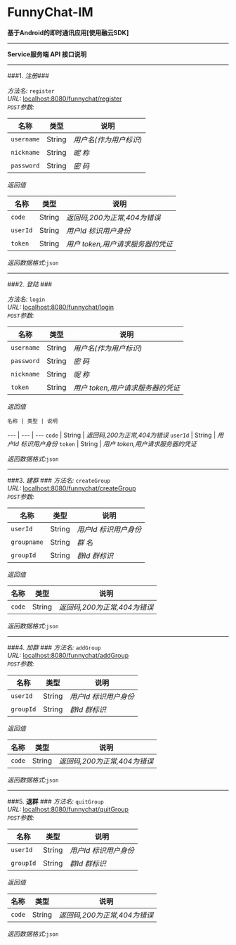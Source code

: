 # FunnyChat-IM

__基于Android的即时通讯应用[使用融云SDK]__

***
**Service服务端 API 接口说明**
***
###1. *注册*###

*方法名:* `register`<br>
*URL:* [localhost:8080/funnychat/register]()  
*`POST`参数:*

   名称 | 类型 | 说明
   --- | --- | ---
   `username` | String | *用户名(作为用户标识)*
   `nickname` | String | *昵  称*
   `password` | String | *密  码*

*返回值*

   名称 | 类型 | 说明
   --- | --- | ---
   `code` | String | *返回码,200为正常,404为错误*
   `userId` | String | *用户Id 标识用户身份*
   `token` | String | *用户 token,用户请求服务器的凭证*
   
*返回数据格式:*`json` 

***
###2.  *登陆*  ###

*方法名:* `login`<br>
*URL:* [localhost:8080/funnychat/login]()  
*`POST`参数:*

   名称 | 类型 | 说明
   --- | --- | ---
   `username` | String | *用户名(作为用户标识)*
   `password` | String | *密  码*
   `nickname` | String | *昵  称*
   `token` | String | *用户 token,用户请求服务器的凭证*

*返回值*

    名称 | 类型 | 说明
   --- | --- | ---
   `code` | String | *返回码,200为正常,404为错误*
   `userId` | String | *用户Id 标识用户身份*
   `token` | String | *用户 token,用户请求服务器的凭证*
   
*返回数据格式:*`json`

***
###3. *建群* ###
*方法名:* `createGroup`<br>
*URL:* [localhost:8080/funnychat/createGroup]()  
*`POST`参数:*

   名称 | 类型 | 说明
   --- | --- | ---
   `userId` | String | *用户Id 标识用户身份*
   `groupname` | String | *群 名*
   `groupId` | String | *群Id 群标识*

*返回值*

   名称 | 类型 | 说明
   --- | --- | ---
   `code` | String | *返回码,200为正常,404为错误*
   
   
*返回数据格式:*`json`
***
###4. *加群* ###
*方法名:* `addGroup`<br>
*URL:* [localhost:8080/funnychat/addGroup]()  
*`POST`参数:*

   名称 | 类型 | 说明
   --- | --- | ---
   `userId` | String | *用户Id 标识用户身份*
   `groupId` | String | *群Id 群标识*

*返回值*

   名称 | 类型 | 说明
   --- | --- | ---
   `code` | String | *返回码,200为正常,404为错误*
   
   
*返回数据格式:*`json`
 
 ***
 
###5. **退群** ###
*方法名:* `quitGroup`<br>
*URL:* [localhost:8080/funnychat/quitGroup]()  
*`POST`参数:*

   名称 | 类型 | 说明
   --- | --- | ---
   `userId` | String | *用户Id 标识用户身份*
   `groupId` | String | *群Id 群标识*

*返回值*

   名称 | 类型 | 说明
   --- | --- | ---
   `code` | String | *返回码,200为正常,404为错误*
   
   
*返回数据格式:*`json`
